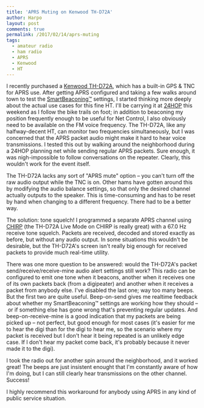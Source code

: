 ```yaml
---
title: 'APRS Muting on Kenwood TH-D72A'
author: Harpo
layout: post
comments: true
permalink: /2017/02/14/aprs-muting
tags:
  - amateur radio
  - ham radio
  - APRS
  - Kenwood
  - HT
---
```


I recently purchased a [Kenwood TH-D72A](http://www.kenwood.com/usa/com/amateur/th-d72a/), which has a built-in GPS & TNC for APRS use.  After getting APRS configured and taking a few walks around town to test the [SmartBeaconing™](http://www.hamhud.net/hh2/smartbeacon.html) settings, I started thinking more deeply about the actual use cases for this fine HT.  I'll be carrying it at [24HOP](http://rstclub.org/24hop.html) this weekend as I follow the bike trails on foot; in addition to beaconing my position frequently enough to be useful for Net Control, I also obviously need to be available on the FM voice frequency.  The TH-D72A, like any halfway-decent HT, can monitor two frequencies simultaneously, but I was concerned that the APRS packet audio might make it hard to hear voice transmissions.  I tested this out by walking around the neighborhood during a 24HOP planning net while sending regular APRS packets.  Sure enough, it was nigh-impossible to follow conversations on the repeater.  Clearly, this wouldn't work for the event itself.

The TH-D72A lacks any sort of "APRS mute" option – you can't turn off the raw audio output while the TNC is on.  Other hams have gotten around this by modifying the audio balance settings, so that only the desired channel actually outputs to the speaker.  This is time-consuming and has to be reset by hand when changing to a different frequency.  There had to be a better way.

The solution: tone squelch!  I programmed a separate APRS channel using [CHIRP](http://chirp.danplanet.com/projects/chirp/wiki/Home) (the TH-D72A Live Mode on CHIRP is really great) with a 67.0 Hz receive tone squelch.  Packets are received, decoded and stored exactly as before, but without any audio output.  In some situations this wouldn't be desirable, but the TH-D72A's screen isn't really big enough for received packets to provide much real-time utility.

There was one more question to be answered: would the TH-D72A's packet send/receive/receive-mine audio alert settings still work?  This radio can be configured to emit one tone when it beacons, another when it receives one of its own packets back (from a digipeater) and another when it receives a packet from anybody else.  I've disabled the last one; way too many beeps.  But the first two are quite useful.  Beep-on-send gives me realtime feedback about whether my SmartBeaconing™ settings are working how they should – or if something else has gone wrong that's preventing regular updates.  And beep-on-receive-mine is a good indication that my packets are being picked up – not perfect, but good enough for most cases (it's easier for me to hear the digi than for the digi to hear me, so the scenario where my packet is received but I don't hear it being repeated is an unlikely edge case.  If I don't hear my packet come back, it's probably because it never made it to the digi).

I took the radio out for another spin around the neighborhood, and it worked great!  The beeps are just insistent enought that I'm constantly aware of how I'm doing, but I can still clearly hear transmissions on the other channel.  Success!

I highly recommend this workaround for anybody using APRS in any kind of public service situation.

